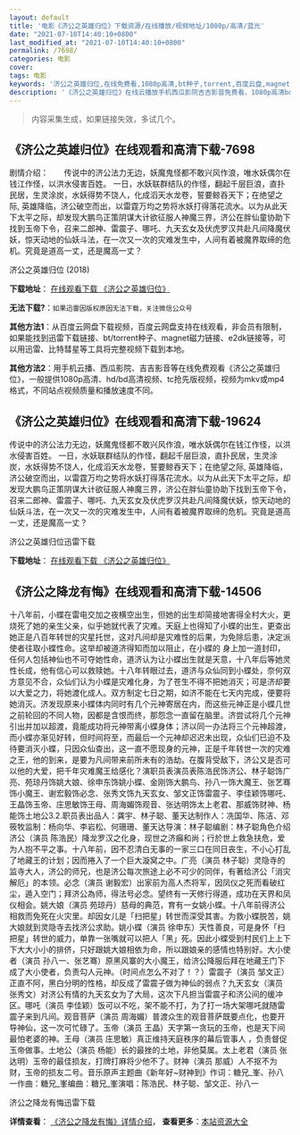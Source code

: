 ```yaml
---
layout: default
title: '电影《济公之英雄归位》下载资源/在线播放/视频地址/1080p/高清/蓝光'
date: "2021-07-10T14:40:10+0800"
last_modified_at: "2021-07-10T14:40:10+0800"
permalink: /7698/
categories: 电影
cover:
tags: 电影
keywords: '济公之英雄归位,在线免费看,1080p高清,bt种子,torrent,百度云盘,magnet,磁力链,迅雷下载资源'
description: '《济公之英雄归位》在线云播放手机西瓜影院吉吉影音免费看，1080p高清bd/hd未删减完整版和tc抢先枪版，mkv/mp4格式，附带bt/torrent种子、magnet/磁力链、百度云盘、网盘资源迅雷下载链接'
---
```


>内容采集生成，如果链接失效，多试几个。


## 《济公之英雄归位》在线观看和高清下载-7698

剧情介绍：　　传说中的济公法力无边，妖魔鬼怪都不敢兴风作浪，唯水妖偶尔在钱江作怪，以洪水侵害百姓。 一日，水妖联群结队的作怪，翻起千层巨浪，直扑民居，生灵涂炭，水妖得势不饶人，化成滔天水龙卷，誓要鲸吞天下；在绝望之际, 英雄降临，济公破空而出，以雷霆万均之势将水妖打得落花流水。以为从此天下太平之际，却发现大鹏鸟正策阴谋大计欲征服人神魔三界，济公在胖仙童协助下找到玉帝下令，召来二郎神、雷震子、哪吒、九天玄女及伏虎罗汉共赴凡间降魔伏妖，惊天动地的仙妖斗法，在一次又一次的灾难发生中，人间有着被魔界取缔的危机。究竟是道高一丈，还是魔高一丈？


济公之英雄归位 (2018)

**下载地址**： [在线观看下载 《济公之英雄归位》](https://www.btbtdy.me/btdy/dy12414.html) 


**无法下载?**：`如果迅雷因版权原因无法下载，关注微信公众号 `

**其他方法1**：从百度云网盘下载视频，百度云网盘支持在线观看，非会员有限制，如果能找到迅雷下载链接、bt/torrent种子、magnet磁力链接、e2dk链接等，可以用迅雷、比特彗星等工具将完整视频下载到本地。

**其他方法2**：用手机云播、西瓜影院、吉吉影音等在线免费观看《济公之英雄归位》，一般提供1080p高清、hd/bd高清视频、tc抢先版视频，视频为mkv或mp4格式，不同站点视频质量和播放速度不同。


## 《济公之英雄归位》在线观看和高清下载-19624

传说中的济公法力无边，妖魔鬼怪都不敢兴风作浪，唯水妖偶尔在钱江作怪，以洪水侵害百姓。 一日，水妖联群结队的作怪，翻起千层巨浪，直扑民居，生灵涂炭，水妖得势不饶人，化成滔天水龙卷，誓要鲸吞天下；在绝望之际, 英雄降临，济公破空而出，以雷霆万均之势将水妖打得落花流水。以为从此天下太平之际，却发现大鹏鸟正策阴谋大计欲征服人神魔三界，济公在胖仙童协助下找到玉帝下令，召来二郎神、雷震子、哪吒、九天玄女及伏虎罗汉共赴凡间降魔伏妖，惊天动地的仙妖斗法，在一次又一次的灾难发生中，人间有着被魔界取缔的危机。究竟是道高一丈，还是魔高一丈？


济公之英雄归位迅雷下载

**下载地址**： [在线观看下载 《济公之英雄归位》](https://www.993dy.com//vod-detail-id-29391.html) 


## 《济公之降龙有悔》在线观看和高清下载-14506

十八年前，小蝶在雷电交加之夜横空出生，但她的出生却简接地害得全村大火，更烧死了她的亲生父亲，似乎她就代表了灾难。天庭上也得知了小蝶的出生，更查出她正是八百年转世的灾星托世，这对凡间却是灾难性的后果，为免除后患，决定派使者往取小蝶性命。这举却被道济得知而加以阻止，在小蝶的 身上加一道封印，任何人包括神仙也不可夺她性命，道济认为让小蝶出生就是天意，十八年后等她灵性长成，他有信心可以救赎她。十八年转眼过去，道济与众仙同到小蝶处，奈何双方意见不合，众仙们认为小蝶是灾难化身，为了苍生不得不把她消灭；可是济却要以大爱之力，将她渡化成人。双方制定七日之期，如济不能在七天内完成，便要将她消灭。济发现原来小蝶体内同时有几个元神寄居在内，而这些元神正是小蝶几世之前轮回的不同人物，因都是含恨而终，那怨念一直留在脑里。济尝试将几个元神引出并加以超渡，竟能成功将元神带离小蝶身体；济以同一办法将三个元神超渡，而小蝶亦渐见好转，但时间将至，而最后一个元神却迟迟未出现，众仙们已迫不及待要消灭小蝶，只因众仙查出，这一直不愿现身的元神，正是千年转世一次的灾难之王，他的到来，是要为凡间带来前所未有的浩劫。在腹背受敌下，济公又是否可以他的大爱，把千年灾难魔王给感化？演职员表演员表陈浩民饰济公、林子聪饰广亮、苑琼丹饰姚大娘、徐申东饰姚小蝶、金刚饰大鹏鸟、孙八一饰大魔王、张艺骞饰小魔王、谢宏毅饰必念、张秀文饰九天玄女、邹文正饰雷震子、李佳颖饰哪吒、王晶饰玉帝、庄思敏饰王母、周海媚饰观音、张达明饰太上老君、那威饰财神、杨能饰土地公3.2.职员表出品人：龚宇、林子聪、董天达制作人：冼国华、陈洁、邓筱牧监制：杨向华、李岩松、何珊珊、董天达导演：林子聪编剧：林子聪角色介绍济公（演员 陈浩民）降龙罗汉之化身，现世之济癲和尚；行於世上救急扶危，爱为人抱不平之事。十八年前，因不忍清白无事的一家三口在同日丧生，不小心打乱了地藏王的计划；因而捲入了一个巨大漩窝之中。广亮（演员 林子聪）灵隐寺的监寺大人，济公的师兄，也是济公每次旅途上必不可少的同伴，有著给济公「消灾解厄」的本领。必念（演员 谢毅宏）出家前为高人杰将军，因凤仪之死而看破红尘，遁入空门；拜济公為师，得法号必念。望终有一天修行得道，成功在天界和凤仪相会。姚大娘（演员 苑琼丹）慈母的典范，育有一女姚小蝶。十八年前得济公相救而免死在火灾里。却因女儿是「扫把星」转世而深受其害。为救小蝶脱苦，姚大娘就到灵隐寺去找济公求助。姚小蝶（演员 徐申东）天性善良，可是身怀「扫把星」转世的威力，单靠一张嘴就可以把人「黑」死。因此小蝶受到村民们上上下下大大小小的排侪，只好跟姚大娘相依为命，所以跟娘亲的感情也特别好。大小使者（演员 孙八一、张艺骞）原黑风寨的大小魔王，给济公降服后拜在地藏王门下成了大小使者，负责勾人元神。（时间点怎么不对了！？）雷震子（演员 邹文正）正直不阿，黑白分明的性格，却反成了雷震子做为神仙的弱点？九天玄女（演员 张秀文）对济公有情的九天玄女为了大局，这次下凡担当雷震子和济公间的缓冲区。哪吒（演员 李佳颖）饭可以不吃，架不能不打，为了打一场大架哪吒就随雷震子来到凡间。观音菩萨（演员 周海媚）普渡众生的观音菩萨既要点化，也要开导神仙，这一次可忙碌了。玉帝（演员 王晶）天字第一贪玩的玉帝，也是天下间最怕老婆的神。王母（演员 庄思敏）真正维持天庭秩序的幕后管事人 ，负责督促玉帝做事。土地公（演员 杨能）长的最挫的土地，非他莫属。太上老君（演员 张达明）玉帝的最佳损友，打牌打麻将少他不了。财神（演员 那威）人不抠不为财，玉帝的损友二号。音乐原声主题曲《新年好~财神到》作词：糖兄_峯、孙八一作曲：糖兄_峯编曲：糖兄_峯演唱：陈浩民、林子聪、邹文正、孙八一


济公之降龙有悔迅雷下载

**详情查看**： [《济公之降龙有悔》详情介绍](/movie/14506/)， **查看更多**：[本站资源大全](/movie/t/all/)

